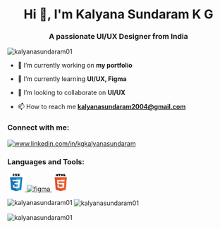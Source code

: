<h1 align="center">Hi 👋, I'm Kalyana Sundaram K G</h1>
<h3 align="center">A passionate UI/UX Designer from India</h3>

<p align="left"> <img src="https://komarev.com/ghpvc/?username=kalyanasundaram01&label=Profile%20views&color=0e75b6&style=flat" alt="kalyanasundaram01" /> </p>

- 🔭 I’m currently working on **my portfolio**

- 🌱 I’m currently learning **UI/UX, Figma**

- 👯 I’m looking to collaborate on **UI/UX**

- 📫 How to reach me **kalyanasundaram2004@gmail.com**

<h3 align="left">Connect with me:</h3>
<p align="left">
<a href="https://linkedin.com/in/www.linkedin.com/in/kgkalyanasundaram" target="blank"><img align="center" src="https://raw.githubusercontent.com/rahuldkjain/github-profile-readme-generator/master/src/images/icons/Social/linked-in-alt.svg" alt="www.linkedin.com/in/kgkalyanasundaram" height="30" width="40" /></a>
</p>

<h3 align="left">Languages and Tools:</h3>
<p align="left"> <a href="https://www.w3schools.com/css/" target="_blank" rel="noreferrer"> <img src="https://raw.githubusercontent.com/devicons/devicon/master/icons/css3/css3-original-wordmark.svg" alt="css3" width="40" height="40"/> </a> <a href="https://www.figma.com/" target="_blank" rel="noreferrer"> <img src="https://www.vectorlogo.zone/logos/figma/figma-icon.svg" alt="figma" width="40" height="40"/> </a> <a href="https://www.w3.org/html/" target="_blank" rel="noreferrer"> <img src="https://raw.githubusercontent.com/devicons/devicon/master/icons/html5/html5-original-wordmark.svg" alt="html5" width="40" height="40"/> </a> </p>

<p><img align="left" src="https://github-readme-stats.vercel.app/api/top-langs?username=kalyanasundaram01&show_icons=true&locale=en&layout=compact" alt="kalyanasundaram01" /></p>

<p>&nbsp;<img align="center" src="https://github-readme-stats.vercel.app/api?username=kalyanasundaram01&show_icons=true&locale=en" alt="kalyanasundaram01" /></p>

<p><img align="center" src="https://github-readme-streak-stats.herokuapp.com/?user=kalyanasundaram01&" alt="kalyanasundaram01" /></p>
